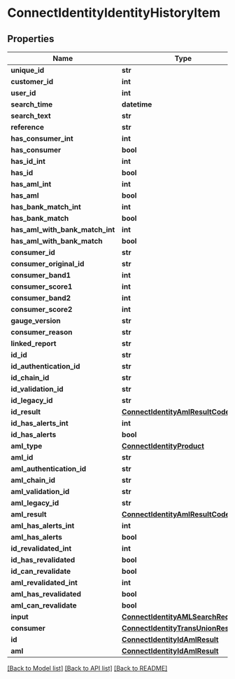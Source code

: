 # ConnectIdentityIdentityHistoryItem

## Properties
Name | Type | Description | Notes
------------ | ------------- | ------------- | -------------
**unique_id** | **str** |  | [optional] 
**customer_id** | **int** |  | [optional] 
**user_id** | **int** |  | [optional] 
**search_time** | **datetime** |  | [optional] 
**search_text** | **str** |  | [optional] 
**reference** | **str** |  | [optional] 
**has_consumer_int** | **int** |  | [optional] 
**has_consumer** | **bool** |  | [optional] 
**has_id_int** | **int** |  | [optional] 
**has_id** | **bool** |  | [optional] 
**has_aml_int** | **int** |  | [optional] 
**has_aml** | **bool** |  | [optional] 
**has_bank_match_int** | **int** |  | [optional] 
**has_bank_match** | **bool** |  | [optional] 
**has_aml_with_bank_match_int** | **int** |  | [optional] 
**has_aml_with_bank_match** | **bool** |  | [optional] 
**consumer_id** | **str** |  | [optional] 
**consumer_original_id** | **str** |  | [optional] 
**consumer_band1** | **int** |  | [optional] 
**consumer_score1** | **int** |  | [optional] 
**consumer_band2** | **int** |  | [optional] 
**consumer_score2** | **int** |  | [optional] 
**gauge_version** | **str** |  | [optional] 
**consumer_reason** | **str** |  | [optional] 
**linked_report** | **str** |  | [optional] 
**id_id** | **str** |  | [optional] 
**id_authentication_id** | **str** |  | [optional] 
**id_chain_id** | **str** |  | [optional] 
**id_validation_id** | **str** |  | [optional] 
**id_legacy_id** | **str** |  | [optional] 
**id_result** | [**ConnectIdentityAmlResultCode**](ConnectIdentityAmlResultCode.md) |  | [optional] 
**id_has_alerts_int** | **int** |  | [optional] 
**id_has_alerts** | **bool** |  | [optional] 
**aml_type** | [**ConnectIdentityProduct**](ConnectIdentityProduct.md) |  | [optional] 
**aml_id** | **str** |  | [optional] 
**aml_authentication_id** | **str** |  | [optional] 
**aml_chain_id** | **str** |  | [optional] 
**aml_validation_id** | **str** |  | [optional] 
**aml_legacy_id** | **str** |  | [optional] 
**aml_result** | [**ConnectIdentityAmlResultCode**](ConnectIdentityAmlResultCode.md) |  | [optional] 
**aml_has_alerts_int** | **int** |  | [optional] 
**aml_has_alerts** | **bool** |  | [optional] 
**id_revalidated_int** | **int** |  | [optional] 
**id_has_revalidated** | **bool** |  | [optional] 
**id_can_revalidate** | **bool** |  | [optional] 
**aml_revalidated_int** | **int** |  | [optional] 
**aml_has_revalidated** | **bool** |  | [optional] 
**aml_can_revalidate** | **bool** |  | [optional] 
**input** | [**ConnectIdentityAMLSearchRequest**](ConnectIdentityAMLSearchRequest.md) |  | [optional] 
**consumer** | [**ConnectIdentityTransUnionResult**](ConnectIdentityTransUnionResult.md) |  | [optional] 
**id** | [**ConnectIdentityIdAmlResult**](ConnectIdentityIdAmlResult.md) |  | [optional] 
**aml** | [**ConnectIdentityIdAmlResult**](ConnectIdentityIdAmlResult.md) |  | [optional] 

[[Back to Model list]](../README.md#documentation-for-models) [[Back to API list]](../README.md#documentation-for-api-endpoints) [[Back to README]](../README.md)


